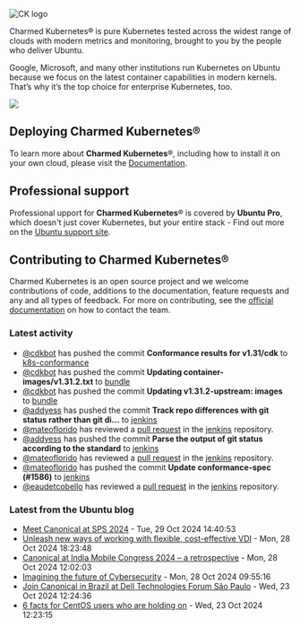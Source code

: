 ![CK logo](https://assets.ubuntu.com/v1/451d4cf4-Charmed+Kubernetes_RGB_onWhite_2022.svg)

Charmed Kubernetes® is pure Kubernetes tested across the widest range of clouds with modern metrics and monitoring, brought to you by the people who deliver Ubuntu.

Google, Microsoft, and many other institutions run Kubernetes on Ubuntu because we focus on the latest container capabilities in modern kernels. That’s why it’s the top choice for enterprise Kubernetes, too.

![](https://assets.ubuntu.com/v1/843c77b6-juju-at-a-glace.svg)

## Deploying Charmed Kubernetes®

To learn more about **Charmed Kubernetes**®, including how to install it on your own cloud, please visit the [Documentation][docs].

## Professional support

Professional upport for **Charmed Kubernetes**® is covered by **Ubuntu Pro**, which doesn't just cover Kubernetes, but your entire stack - Find out more on the [Ubuntu support site](https://ubuntu.com/support).

## Contributing to Charmed Kubernetes®

Charmed Kubernetes is an open source project and we welcome contributions of code, additions to the documentation, feature requests and any and all types of feedback. For more on contributing, see the [official documentation][get-in-touch] on how to contact the team.

<!-- LINKS -->
[docs]: https://ubuntu.com/kubernetes/docs
[get-in-touch]: https://ubuntu.com/kubernetes/docs/get-in-touch

### Latest activity

<!-- activity starts -->
 - [@cdkbot](https://github.com/cdkbot) has pushed the commit **Conformance results for v1.31/cdk** to [k8s-conformance](https://github.com/charmed-kubernetes/k8s-conformance)
 - [@cdkbot](https://github.com/cdkbot) has pushed the commit **Updating container-images/v1.31.2.txt** to [bundle](https://github.com/charmed-kubernetes/bundle)
 - [@cdkbot](https://github.com/cdkbot) has pushed the commit **Updating v1.31.2-upstream: images** to [bundle](https://github.com/charmed-kubernetes/bundle)
 - [@addyess](https://github.com/addyess) has pushed the commit **Track repo differences with git status rather than git di...** to [jenkins](https://github.com/charmed-kubernetes/jenkins)
 - [@mateoflorido](https://github.com/mateoflorido) has reviewed a [pull request](https://github.com/charmed-kubernetes/jenkins/pull/1587) in the [jenkins](https://github.com/charmed-kubernetes/jenkins) repository.
 - [@addyess](https://github.com/addyess) has pushed the commit **Parse the output of git status according to the standard** to [jenkins](https://github.com/charmed-kubernetes/jenkins)
 - [@mateoflorido](https://github.com/mateoflorido) has reviewed a [pull request](https://github.com/charmed-kubernetes/jenkins/pull/1587) in the [jenkins](https://github.com/charmed-kubernetes/jenkins) repository.
 - [@mateoflorido](https://github.com/mateoflorido) has pushed the commit **Update conformance-spec (#1586)** to [jenkins](https://github.com/charmed-kubernetes/jenkins)
 - [@eaudetcobello](https://github.com/eaudetcobello) has reviewed a [pull request](https://github.com/charmed-kubernetes/jenkins/pull/1586) in the [jenkins](https://github.com/charmed-kubernetes/jenkins) repository.
<!-- activity ends -->

<!-- roadmap starts -->

<!-- roadmap ends -->

### Latest from the Ubuntu blog

<!-- blog starts -->
* [Meet Canonical at SPS 2024](https://ubuntu.com//blog/canonical-sps-2024-industrial) - Tue, 29 Oct 2024 14:40:53 
* [Unleash new ways of working with flexible, cost-effective VDI](https://ubuntu.com//blog/unleash-new-ways-of-working-with-flexible-cost-effective-vdi) - Mon, 28 Oct 2024 18:23:48 
* [Canonical at India Mobile Congress 2024 – a retrospective](https://ubuntu.com//blog/canonical-at-india-mobile-congress-2024-a-retrospective) - Mon, 28 Oct 2024 12:02:03 
* [Imagining the future of Cybersecurity](https://ubuntu.com//blog/imagining-the-future-of-cybersecurity) - Mon, 28 Oct 2024 09:55:16 
* [Join Canonical in Brazil at Dell Technologies Forum São Paulo](https://ubuntu.com//blog/join-canonical-in-brazil-at-dell-technologies-forum-sao-paulo) - Wed, 23 Oct 2024 12:24:36 
* [6 facts for CentOS users who are holding on](https://ubuntu.com//blog/migrating-to-ubuntu-lts-six-facts-for-centos-users) - Wed, 23 Oct 2024 12:23:15 
<!-- blog ends -->
